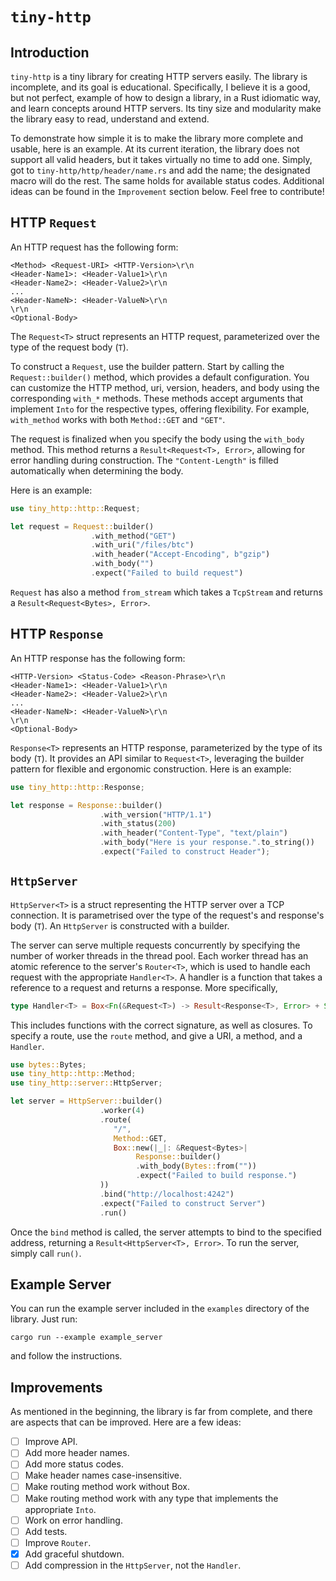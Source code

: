 # `tiny-http`

## Introduction

`tiny-http` is a tiny library for creating HTTP servers easily.
The library is incomplete, and its goal is educational.
Specifically, I believe it is a good, but not perfect, example of how to design a 
library, in a Rust idiomatic way, and learn concepts around HTTP servers.
Its tiny size and modularity make the library easy to read, understand and extend.

To demonstrate how simple it is to make the library more complete and usable, here is an example.
At its current iteration, the library does not support all valid headers, but it takes virtually no time to add one.
Simply, got to `tiny-http/http/header/name.rs` and add the name; the designated macro will do the rest.
The same holds for available status codes.
Additional ideas can be found in the `Improvement` section below.
Feel free to contribute!

## HTTP `Request`

An HTTP request has the following form:
```
<Method> <Request-URI> <HTTP-Version>\r\n
<Header-Name1>: <Header-Value1>\r\n
<Header-Name2>: <Header-Value2>\r\n
...
<Header-NameN>: <Header-ValueN>\r\n
\r\n
<Optional-Body>
```

The `Request<T>` struct represents an HTTP request, parameterized over the type of the request body (`T`).

To construct a `Request`, use the builder pattern. 
Start by calling the `Request::builder()` method, which provides a default configuration. 
You can customize the HTTP method, uri, version, headers, and body using the corresponding `with_*` methods. 
These methods accept arguments that implement `Into` for the respective types, offering flexibility. 
For example, `with_method` works with both `Method::GET` and `"GET"`.

The request is finalized when you specify the body using the `with_body` method.
This method returns a `Result<Request<T>, Error>`, allowing for error handling during construction.
The `"Content-Length"` is filled automatically when determining the body.

Here is an example:

```rust
use tiny_http::http::Request;

let request = Request::builder()
                  .with_method("GET")
                  .with_uri("/files/btc")
                  .with_header("Accept-Encoding", b"gzip")
                  .with_body("")
                  .expect("Failed to build request")
```

`Request` has also a method `from_stream` which takes a `TcpStream` and returns a `Result<Request<Bytes>, Error>`.

## HTTP `Response`

An HTTP response has the following form:
```
<HTTP-Version> <Status-Code> <Reason-Phrase>\r\n
<Header-Name1>: <Header-Value1>\r\n
<Header-Name2>: <Header-Value2>\r\n
...
<Header-NameN>: <Header-ValueN>\r\n
\r\n
<Optional-Body>
```

`Response<T>` represents an HTTP response, parameterized by the type of its body (`T`). 
It provides an API similar to `Request<T>`, leveraging the builder pattern for flexible and ergonomic construction.
Here is an example:

```rust
use tiny_http::http::Response;

let response = Response::builder()
                    .with_version("HTTP/1.1")
                    .with_status(200)
                    .with_header("Content-Type", "text/plain")
                    .with_body("Here is your response.".to_string())
                    .expect("Failed to construct Header");
```

## `HttpServer`

`HttpServer<T>` is a struct representing the HTTP server over a TCP connection. 
It is parametrised over the type of the request's and response's body (`T`). 
An `HttpServer` is constructed with a builder. 

The server can serve multiple requests concurrently by specifying the number of worker threads in the thread pool.
Each worker thread has an atomic reference to the server's `Router<T>`, which is used to handle each request with the appropriate `Handler<T>`.
A handler is a function that takes a reference to a request and returns a response.
More specifically,

```rust
type Handler<T> = Box<Fn(&Request<T>) -> Result<Response<T>, Error> + Send + Sync + 'static>
```

This includes functions with the correct signature, as well as closures.
To specify a route, use the `route` method, and give a URI, a method, and a `Handler`.


```rust
use bytes::Bytes;
use tiny_http::http::Method;
use tiny_http::server::HttpServer;

let server = HttpServer::builder()
                    .worker(4)
                    .route(
                       "/", 
                       Method::GET, 
                       Box::new(|_|: &Request<Bytes>| 
                            Response::builder()
                            .with_body(Bytes::from(""))
                            .expect("Failed to build response.")
                    ))
                    .bind("http://localhost:4242")
                    .expect("Failed to construct Server")
                    .run()
```

Once the `bind` method is called, the server attempts to bind to the specified address, returning a `Result<HttpServer<T>, Error>`.
To run the server, simply call `run()`.

## Example Server

You can run the example server included in the `examples` directory of the library. Just run:
```
cargo run --example example_server
```
and follow the instructions.

## Improvements

As mentioned in the beginning, the library is far from complete, and there are aspects that can be improved.
Here are a few ideas:

- [ ] Improve API.
- [ ] Add more header names.
- [ ] Add more status codes.
- [ ] Make header names case-insensitive.
- [ ] Make routing method work without Box.
- [ ] Make routing method work with any type that implements the appropriate `Into`.
- [ ] Work on error handling.
- [ ] Add tests.
- [ ] Improve `Router`.
- [x] Add graceful shutdown.
- [ ] Add compression in the `HttpServer`, not the `Handler`.
